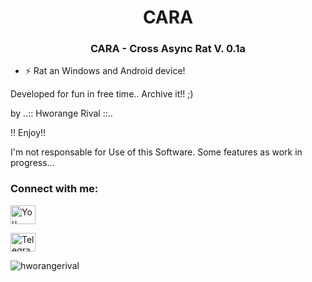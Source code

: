 # <h1 align="center"> ​​​​​C​​​​​A​​​​​R​​​​​A​​​​​ </h1>


<h3 align="center"> CARA - Cross Async Rat V. 0.1a  </h3>
 
  
- ⚡ Rat an Windows and Android device! 


Developed for fun in free time.. Archive it!! ;)

by ..:: Hworange Rival ::..

 ‼️ Enjoy!!
 
 I'm not responsable for Use of this Software. Some features as work in progress...

<h3 align="left">Connect with me:</h3>
<p align="left">
<a href="https://www.youtube.com/user/MrHworange/videos" target="blank"><img align="center" src="https://raw.githubusercontent.com/rahuldkjain/github-profile-readme-generator/neutral-icons/src/images/icons/Social/youtube.svg" alt="You Tube: Hworange Rival" height="30" width="40" /></a>
</p>

<p align="left">
<a href="https://t.me/hworangerival" target="blank"><img align="center" src="https://raw.githubusercontent.com/rahuldkjain/github-profile-readme-generator/neutral-icons/src/images/icons/Social/youtube.svg" alt="Telegram: @hworangerival" height="30" width="40" /></a>
</p>


<p align="left"> <img src="https://komarev.com/ghpvc/?username=hworangerival&label=Profile%20views&color=0e75b6&style=flat" alt="hworangerival" /> </p>
